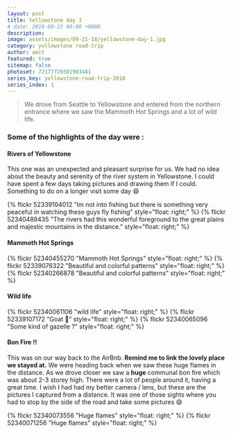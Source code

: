```yaml
---
layout: post
title: Yellowstone day 1
# date: 2018-09-22 00:00 +0000
description:
image: assets/images/09-21-18/yellowstone-day-1.jpg
category: yellowstone road-trip
author: amit
featured: true
sitemap: false
photoset: 72177720301903481
series_key: yellowstone-road-trip-2018
series_index: 1
---
```


> We drove from Seattle to Yellowstone and entered from the northern entrance where we saw the Mammoth Hot Springs and a lot of wild life.

### Some of the highlights of the day were : 

#### Rivers of Yellowstone
This one was an unexpected and pleasant surprise for us. We had no idea about the beauty and serenity of the river system in Yellowstone. I could have spent a few days taking pictures and drawing them if I could. Something to do on a longer visit some day 😄

{% flickr 52339104012 "Im not into fishing but there is something very peaceful in watching these guys fly fishing" style="float: right;" %}
{% flickr 52340489435 "The rivers had this wonderful foreground to the great plains and majestic mountains in the distance." style="float: right;" %}

#### Mammoth Hot Springs

{% flickr 52340455270 "Mammoth Hot Springs" style="float: right;" %}
{% flickr 52339076322 "Beautiful and colorful patterns" style="float: right;" %}
{% flickr 52340266878 "Beautiful and colorful patterns" style="float: right;" %}

#### Wild life
{% flickr 52340061106 "wild life" style="float: right;" %}
{% flickr 52339107172 "Goat 🐐" style="float: right;" %}
{% flickr 52340065096 "Some kind of gazelle ?" style="float: right;" %}

#### Bon Fire !!
This was on our way back to the AirBnb. **Remind me to link the lovely place we stayed at.** We were heading back when we saw these huge flames in the distance. As we drove closer we saw a **huge** communal bon fire which was about 2-3 storey high. There were a lot of people around it, having a great time. I wish I had had my better camera / lens, but these are the pictures I captured from a distance. It was one of those sights where you had to stop by the side of the road and take some pictures 😄

{% flickr 52340073556 "Huge flames" style="float: right;" %}
{% flickr 52340071256 "Huge flames" style="float: right;" %}
